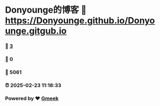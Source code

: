 # Donyounge的博客 :link: https://Donyounge.github.io/Donyounge.gitgub.io 
### :page_facing_up: [3](https://Donyounge.github.io/Donyounge.gitgub.io/tag.html) 
### :speech_balloon: 0 
### :hibiscus: 5061 
### :alarm_clock: 2025-02-23 11:18:33 
### Powered by :heart: [Gmeek](https://github.com/Meekdai/Gmeek)
